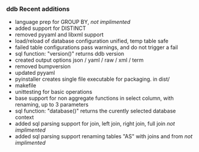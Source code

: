 ### ddb Recent additions
- language prep for GROUP BY, *not implimented*
- added support for DISTINCT
- removed pyyaml and libxml support
- load/reload of database configuration unified, temp table safe
- failed table configurations pass warnings, and do not trigger a fail
- sql function: "version()" returns ddb version
- created output options json / yaml / raw / xml / term
- removed bumpversion
- updated pyyaml
- pyinstaller creates single file executable for packaging. in dist/
- makefile
- unittesting for basic operations
- base support for non aggregate functions in select column, with renaming, up to 3 parameters
- sql function: "database()" returns the curently selected database context
- added sql parsing support for join, left join, right join, full join *not implimented*
- added sql parsing support renaming tables "AS" with joins and from *not implimented*
